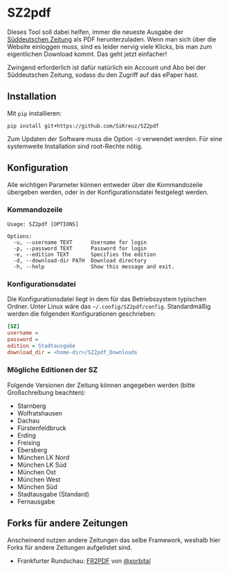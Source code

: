 # SZ2pdf
Dieses Tool soll dabei helfen, immer die neueste Ausgabe der [Süddeutschen Zeitung](https://www.sueddeutsche.de/) als PDF herunterzuladen.
Wenn man sich über die Website einloggen muss, sind es leider nervig viele Klicks, bis man zum eigentlichen Download kommt.
Das geht jetzt einfacher!

Zwingend erforderlich ist dafür natürlich ein Account und Abo bei der Süddeutschen Zeitung, sodass du den Zugriff auf das ePaper hast.

## Installation
Mit `pip` installieren:
```commandline
pip install git+https://github.com/SiKreuz/SZ2pdf
```

Zum Updaten der Software muss die Option `-U` verwendet werden. Für eine systemweite Installation sind root-Rechte nötig.

## Konfiguration
Alle wichtigen Parameter können entweder über die Kommandozeile übergeben werden, oder in der Konfigurationsdatei festgelegt werden.

### Kommandozeile
```text
Usage: SZ2pdf [OPTIONS]

Options:
  -u, --username TEXT      Username for login
  -p, --password TEXT      Password for login
  -e, --edition TEXT       Specifies the edition
  -d, --download-dir PATH  Download directory
  -h, --help               Show this message and exit.
```

### Konfigurationsdatei
Die Konfigurationsdatei liegt in dem für das Betriebssystem typischen Ordner. Unter Linux wäre das `~/.config/SZ2pdf/config`. Standardmäßig werden die folgenden Konfigurationen geschrieben:

```ini
[SZ]
username = 
password = 
edition = Stadtausgabe
download_dir = <home-dir>/SZ2pdf_Downloads
```

### Mögliche Editionen der SZ
Folgende Versionen der Zeitung können angegeben werden (bitte Großschreibung beachten):
- Starnberg
- Wolfratshausen
- Dachau
- Fürstenfeldbruck
- Erding
- Freising
- Ebersberg
- München LK Nord
- München LK Süd
- München Ost
- München West
- München Süd
- Stadtausgabe (Standard)
- Fernausgabe

## Forks für andere Zeitungen

Anscheinend nutzen andere Zeitungen das selbe Framework, weshalb hier Forks für andere Zeitungen aufgelistet sind.

-   Frankfurter Rundschau: [FR2PDF](https://github.com/xorbital/FR2pdf) von [@xorbital](https://github.com/xorbital)
